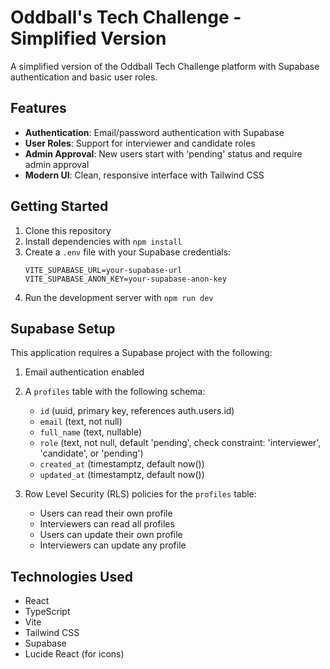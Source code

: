 # Oddball's Tech Challenge - Simplified Version

A simplified version of the Oddball Tech Challenge platform with Supabase authentication and basic user roles.

## Features

- **Authentication**: Email/password authentication with Supabase
- **User Roles**: Support for interviewer and candidate roles
- **Admin Approval**: New users start with 'pending' status and require admin approval
- **Modern UI**: Clean, responsive interface with Tailwind CSS

## Getting Started

1. Clone this repository
2. Install dependencies with `npm install`
3. Create a `.env` file with your Supabase credentials:
   ```
   VITE_SUPABASE_URL=your-supabase-url
   VITE_SUPABASE_ANON_KEY=your-supabase-anon-key
   ```
4. Run the development server with `npm run dev`

## Supabase Setup

This application requires a Supabase project with the following:

1. Email authentication enabled
2. A `profiles` table with the following schema:
   - `id` (uuid, primary key, references auth.users.id)
   - `email` (text, not null)
   - `full_name` (text, nullable)
   - `role` (text, not null, default 'pending', check constraint: 'interviewer', 'candidate', or 'pending')
   - `created_at` (timestamptz, default now())
   - `updated_at` (timestamptz, default now())

3. Row Level Security (RLS) policies for the `profiles` table:
   - Users can read their own profile
   - Interviewers can read all profiles
   - Users can update their own profile
   - Interviewers can update any profile

## Technologies Used

- React
- TypeScript
- Vite
- Tailwind CSS
- Supabase
- Lucide React (for icons)